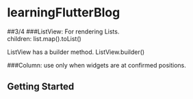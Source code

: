 # learningFlutterBlog

##3/4 
###ListView: For rendering Lists.  
children: list.map().toList() 

ListView has a builder method. ListView.builder()


###Column: use only when widgets are at confirmed positions. 

## Getting Started


